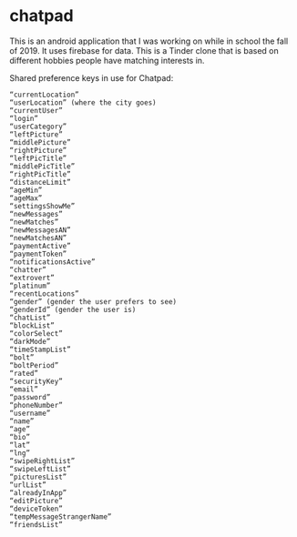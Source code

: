 # chatpad
This is an android application that I was working on while in school the fall of 2019. It uses firebase for data.
This is a Tinder clone that is based on different hobbies people have matching interests in.

Shared preference keys in use for Chatpad:

    “currentLocation”
    “userLocation” (where the city goes)
    “currentUser”
    “login”
    “userCategory”
    “leftPicture”
    “middlePicture”
    “rightPicture”
    “leftPicTitle”
    “middlePicTitle”
    “rightPicTitle”
    “distanceLimit”
    “ageMin”
    “ageMax”
    “settingsShowMe”
    “newMessages”
    “newMatches”
    “newMessagesAN”
    “newMatchesAN”
    “paymentActive”
    “paymentToken”
    “notificationsActive”
    “chatter”
    “extrovert”
    “platinum”
    “recentLocations”
    “gender” (gender the user prefers to see)
    “genderId” (gender the user is)
    “chatList”
    “blockList”
    “colorSelect”
    “darkMode”
    “timeStampList”
    “bolt”
    “boltPeriod”
    “rated”
    “securityKey”
    “email”
    “password”
    “phoneNumber”
    “username”
    “name”
    “age”
    “bio”
    “lat”
    “lng”
    “swipeRightList”
    “swipeLeftList”
    “picturesList”
    “urlList”
    “alreadyInApp”
    “editPicture”
    “deviceToken”
    “tempMessageStrangerName”
    “friendsList”